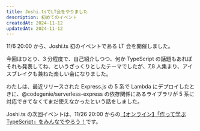 ```yaml
---
title: Joshi.tsでLT会をやりました
description: 初めてのイベント
createdAt: 2024-11-12
updatedAt: 2024-11-12
---
```


11/6 20:00 から、Joshi.ts 初のイベントである LT 会を開催しました。

今回はひとり、3 分程度で、自己紹介しつつ、何か TypeScript の話題もあればそれも発表してね、というざっくりとしたテーマでしたが、7,8 人集まり、アイスブレイクも兼ねた楽しい会になりました。

わたしは、最近リリースされた Express.js の 5 系で Lambda にデプロイしたときに、@codegenie/serverless-express の依存関係にあるライブラリが 5 系に対応できてなくてまだ使えなかったという話をしました。

Joshi.ts の次回イベントは、11/26 20:00 からの[【オンライン】「作って学ぶ TypeScript」をみんなでやろう！](https://joshi-ts.connpass.com/event/336917/)です。
